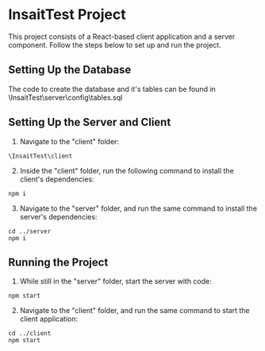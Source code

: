 # InsaitTest Project

This project consists of a React-based client application and a server component. Follow the steps below to set up and run the project.

## Setting Up the Database
The code to create the database and it's tables can be found in
\InsaitTest\server\config\tables.sql

## Setting Up the Server and Client
1. Navigate to the "client" folder:
```
\InsaitTest\client
```
2. Inside the "client" folder, run the following command to install the client's dependencies:
```
npm i
```
3. Navigate to the "server" folder, and run the same command to install the server's dependencies:
```
cd ../server
npm i
```

## Running the Project
1. While still in the "server" folder, start the server with code:
```
npm start
```
2. Navigate to the "client" folder, and run the same command to start the client application:
```
cd ../client
npm start
```